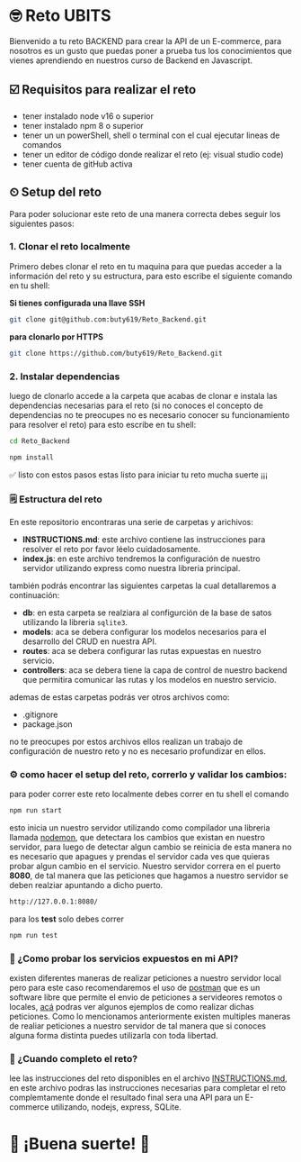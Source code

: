 # 🤓 Reto UBITS

Bienvenido a tu reto BACKEND para crear la API de un E-commerce, para nosotros es un gusto que puedas poner a prueba tus los conocimientos que vienes aprendiendo en nuestros curso de Backend en Javascript.

## ☑️ Requisitos para realizar el reto

- tener instalado node v16 o superior
- tener instalado npm 8 o superior
- tener un un powerShell, shell o terminal con el cual ejecutar lineas de comandos
- tener un editor de código donde realizar el reto (ej: visual studio code)
- tener cuenta de gitHub activa

## ⏲ Setup del reto

Para poder solucionar este reto de una manera correcta debes seguir los siguientes pasos:

### 1. Clonar el reto localmente

Primero debes clonar el reto en tu maquina para que puedas acceder a la información del reto y su estructura, para esto escribe el siguiente comando en tu shell:

**Si tienes configurada una llave SSH**

```bash
git clone git@github.com:buty619/Reto_Backend.git
```

**para clonarlo por HTTPS**

```bash
git clone https://github.com/buty619/Reto_Backend.git
```

### 2. Instalar dependencias

luego de clonarlo accede a la carpeta que acabas de clonar e instala las dependencias necesarias para el reto (si no conoces el concepto de dependencias no te preocupes no es necesario conocer su funcionamiento para resolver el reto) para esto escribe en tu shell:

```bash
cd Reto_Backend
```

```bash
npm install
```

✅ listo con estos pasos estas listo para iniciar tu reto mucha suerte ¡¡¡

### 🗒 Estructura del reto

En este repositorio encontraras una serie de carpetas y arichivos:

- **INSTRUCTIONS.md**: este archivo contiene las instrucciones para resolver el reto por favor léelo cuidadosamente.
- **index.js**: en este archivo tendremos la configuración de nuestro servidor utilizando express como nuestra libreria principal.

también podrás encontrar las siguientes carpetas la cual detallaremos a continuación:

- **db**: en esta carpeta se realziara al configurción de la base de satos utilizando la libreria `sqlite3`.
- **models**: aca se debera configurar los modelos necesarios para el desarrollo del CRUD en nuestra API.
- **routes**: aca se debera configurar las rutas expuestas en nuestro servicio.
- **controllers**: aca se debera tiene la capa de control de nuestro backend que permitira comunicar las rutas y los modelos en nuestro servicio.

ademas de estas carpetas podrás ver otros archivos como:

- .gitignore
- package.json

no te preocupes por estos archivos ellos realizan un trabajo de configuración de nuestro reto y no es necesario profundizar en ellos.

### :gear: como hacer el setup del reto, correrlo y validar los cambios:

para poder correr este reto localmente debes correr en tu shell el comando

```bash
npm run start
```

esto inicia un nuestro servidor utilizando como compilador una libreria llamada [nodemon](https://nodemon.io/), que detectara los cambios que existan en nuestro servidor, para luego de detectar algun cambio se reinicia de esta manera no es necesario que apagues y prendas el servidor cada ves que quieras probar algun cambio en el servicio. Nuestro servidor correra en el puerto **8080**, de tal manera que las peticiones que hagamos a nuestro servidor se deben realziar apuntando a dicho puerto.

```bash
http://127.0.0.1:8080/
```

para los **test** solo debes correr

```bash
npm run test
```

### 🚀 ¿Como probar los servicios expuestos en mi API?

existen diferentes maneras de realizar peticiones a nuestro servidor local pero para este caso recomendaremos el uso de [postman](https://learning.postman.com/docs/getting-started/overview/) que es un software libre que permite el envio de peticiones a servideores remotos o locales, [acá](https://learning.postman.com/docs/sending-requests/requests/) podras ver algunos ejemplos de como realizar dichas peticiones. Como lo mencionamos anteriormente existen multiples maneras de realiar peticiones a nuestro servidor de tal manera que si conoces alguna forma distinta puedes utilizarla con toda libertad.

### 🎯 ¿Cuando completo el reto?

lee las instrucciones del reto disponibles en el archivo [INSTRUCTIONS.md](./instructions.md), en este archivo podras las instrucciones necesarias para completar el reto complemtamente donde el resultado final sera una API para un E-commerce utilizando, nodejs, express, SQLite.

# 🥳 ¡Buena suerte! 🥳
